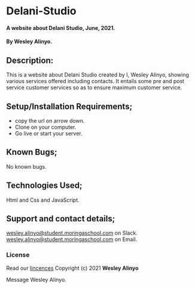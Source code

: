 # Delani-Studio
#### A website about Delani Studio, June, 2021.
#### By **Wesley Alinyo.**
## Description:
This is a website about Delani Studio created by I, Wesley Alinyo, showing various services offered including contacts. It entails some pre and post service customer services so as to ensure maximum customer service.
## Setup/Installation Requirements;
- copy the url on arrow down.
- Clone on your computer.
- Go live or start your server.
## Known Bugs;
No known bugs.
## Technologies Used;
Html and Css and JavaScript.
## Support and contact details;
wesley.alinyo@student.moringaschool.com on Slack.
wesley.alinyo@student.moringaschool.com on Email.
### License
Read our [lincences](./Lincense)
Copyright (c) 2021 
**Wesley Alinyo**


Message Wesley Alinyo.










